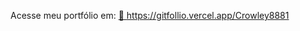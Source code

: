 Acesse meu portfólio em: 
<a href="https://gitfollio.vercel.app/Crowley8881"> 🔗
  https://gitfollio.vercel.app/Crowley8881
</a>

<!-- GitFolio:start
{
  "gitfolio": "on",
  "name": "Antonio B Neto",
  "email": "antoniobneto11@gmail.com",
  "tagline": "",
  "avatar_url": "https://avatars.githubusercontent.com/u/93213941?v=4",
  "website": "",
  "githubUser": "Crowley8881",
  "linkedinUser": "https://www.linkedin.com/in/antonio-boucinhas-neto/",
  "about": "Desenvolvedor em formação com experiência prática em integração de sistemas e suporte técnico. Atuei com tecnologias como C#,Java, JavaScript, SQL",
  "showStars": true,
  "showFollowers": true,
  "followers": 0,
  "following": 0,
  "themeId": "minimal",
  "tech": [],
  "projects": []
}
GitFolio:end -->
  
